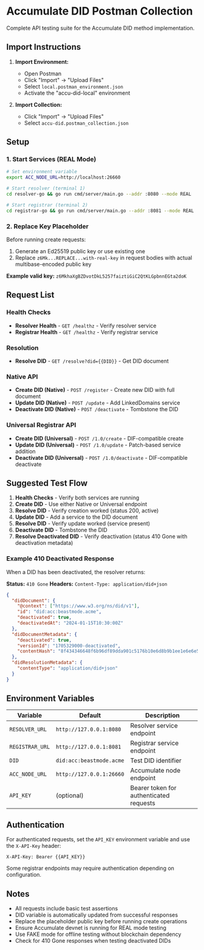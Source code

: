 # Accumulate DID Postman Collection

Complete API testing suite for the Accumulate DID method implementation.

## Import Instructions

1. **Import Environment:**
   - Open Postman
   - Click "Import" → "Upload Files"
   - Select `local.postman_environment.json`
   - Activate the "accu-did-local" environment

2. **Import Collection:**
   - Click "Import" → "Upload Files"
   - Select `accu-did.postman_collection.json`

## Setup

### 1. Start Services (REAL Mode)

```bash
# Set environment variable
export ACC_NODE_URL=http://localhost:26660

# Start resolver (terminal 1)
cd resolver-go && go run cmd/server/main.go --addr :8080 --mode REAL

# Start registrar (terminal 2)
cd registrar-go && go run cmd/server/main.go --addr :8081 --mode REAL
```

### 2. Replace Key Placeholder

Before running create requests:
1. Generate an Ed25519 public key or use existing one
2. Replace `z6Mk...REPLACE...with-real-key` in request bodies with actual multibase-encoded public key

**Example valid key:** `z6MkhaXgBZDvotDkL5257faiztiGiC2QtKLGpbnnEGta2doK`

## Request List

### Health Checks
- **Resolver Health** - `GET /healthz` - Verify resolver service
- **Registrar Health** - `GET /healthz` - Verify registrar service

### Resolution
- **Resolve DID** - `GET /resolve?did={{DID}}` - Get DID document

### Native API
- **Create DID (Native)** - `POST /register` - Create new DID with full document
- **Update DID (Native)** - `POST /update` - Add LinkedDomains service
- **Deactivate DID (Native)** - `POST /deactivate` - Tombstone the DID

### Universal Registrar API
- **Create DID (Universal)** - `POST /1.0/create` - DIF-compatible create
- **Update DID (Universal)** - `POST /1.0/update` - Patch-based service addition
- **Deactivate DID (Universal)** - `POST /1.0/deactivate` - DIF-compatible deactivate

## Suggested Test Flow

1. **Health Checks** - Verify both services are running
2. **Create DID** - Use either Native or Universal endpoint
3. **Resolve DID** - Verify creation worked (status 200, active)
4. **Update DID** - Add a service to the DID document
5. **Resolve DID** - Verify update worked (service present)
6. **Deactivate DID** - Tombstone the DID
7. **Resolve Deactivated DID** - Verify deactivation (status 410 Gone with deactivation metadata)

### Example 410 Deactivated Response

When a DID has been deactivated, the resolver returns:

**Status:** `410 Gone`
**Headers:** `Content-Type: application/did+json`

```json
{
  "didDocument": {
    "@context": ["https://www.w3.org/ns/did/v1"],
    "id": "did:acc:beastmode.acme",
    "deactivated": true,
    "deactivatedAt": "2024-01-15T10:30:00Z"
  },
  "didDocumentMetadata": {
    "deactivated": true,
    "versionId": "1705329000-deactivated",
    "contentHash": "8f434346648f6b96df89dda901c5176b10e6d8b9b1ee1e6e6e5e8e3d5c7c2e1a"
  },
  "didResolutionMetadata": {
    "contentType": "application/did+json"
  }
}
```

## Environment Variables

| Variable | Default | Description |
|----------|---------|-------------|
| `RESOLVER_URL` | `http://127.0.0.1:8080` | Resolver service endpoint |
| `REGISTRAR_URL` | `http://127.0.0.1:8081` | Registrar service endpoint |
| `DID` | `did:acc:beastmode.acme` | Test DID identifier |
| `ACC_NODE_URL` | `http://127.0.0.1:26660` | Accumulate node endpoint |
| `API_KEY` | (optional) | Bearer token for authenticated requests |

## Authentication

For authenticated requests, set the `API_KEY` environment variable and use the `X-API-Key` header:

```
X-API-Key: Bearer {{API_KEY}}
```

Some registrar endpoints may require authentication depending on configuration.

## Notes

- All requests include basic test assertions
- DID variable is automatically updated from successful responses
- Replace the placeholder public key before running create operations
- Ensure Accumulate devnet is running for REAL mode testing
- Use FAKE mode for offline testing without blockchain dependency
- Check for 410 Gone responses when testing deactivated DIDs